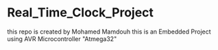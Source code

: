 # Real_Time_Clock_Project
this repo is created by Mohamed Mamdouh
this is an Embedded Project using AVR Microcontroller "Atmega32"

